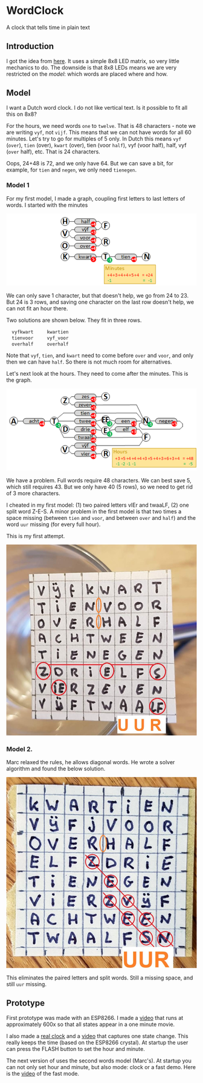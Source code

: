 # WordClock
A clock that tells time in plain text

## Introduction
I got the idea from [here](http://www.espruino.com/Tiny+Word+Clock).
It uses a simple 8x8 LED matrix, so very little mechanics to do.
The downside is that 8x8 LEDs means we are very restricted on the _model_: 
which words are placed where and how.

## Model
I want a Dutch word clock.
I do not like vertical text. Is it possible to fit all this on 8x8?

For the hours, we need words `one` to `twelve`. That is 48 characters - note we are writing `vyf`, not `vijf`.
This means that we can not have words for all 60 minutes. Let's try to go for multiples of 5 only.
In Dutch this means `vyf` (`over`), `tien` (over), `kwart` (over), tien (voor `half`), vyf (voor half), half, vyf (`over` half), etc.
That is 24 characters.

Oops, 24+48 is 72, and we only have 64. 
But we can save a bit, for example, for `tien` and `negen`, we only need `tienegen`.

### Model 1
For my first model, I made a graph, coupling first letters to last letters of words. I started with the minutes

![Minutes graph](minutes.png)

We can only save 1 character, but that doesn't help, we go from 24 to 23. But 24 is 3 rows, and saving one character 
on the last row doesn't help, we can not fit an hour there.

Two solutions are shown below. They fit in three rows.
```
  vyfkwart     kwartien
  tienvoor     vyf_voor
  overhalf     overhalf
```

Note that `vyf`, `tien`, and `kwart` need to come before `over` and `voor`, and only then we can have `half`.
So there is not much room for alternatives.

Let's next look at the hours. They need to come after the minutes.
This is the graph.

![Hours graph](hours.png)

We have a problem. Full words require 48 characters. We can best save 5, which still requires 43. 
But we only have 40 (5 rows), so we need to get rid of 3 more characters.

I cheated in my first model: (1) two paired letters vIEr and twaaLF, (2) one split word Z-E-S. 
A minor problem in the first model is that two times a space missing 
(between `tien` and `voor`, and between `over` and `half`) 
and the word `uur` missing (for every full hour).

This is my first attempt.

![model 1](model1.jpg)


### Model 2.
Marc relaxed the rules, he allows diagonal words. He wrote a solver algorithm and found the below solution.

![model 2](model2.jpg)

This eliminates the paired letters and split words. Still a missing space, and still `uur` missing.


## Prototype
First prototype was made with an ESP8266.
I made a [video](https://www.youtube.com/watch?v=YDhCZarNm9g) that runs 
at approximately 600x so that all states appear in a one minute movie.

I also made a [real clock](WordClock) and a
[video](https://youtu.be/wVqeRSxwd_Y) that captures one state change.
This really keeps the time (based on the ESP8266 crystal).
At startup the user can press the FLASH button to set the hour and minute.

The next version of uses the second words model (Marc's).
At startup you can not only set hour and minute, but also mode: clock or a fast demo.
Here is the [video](https://www.youtube.com/watch?v=LO9IB6KRluM) of the fast mode.




